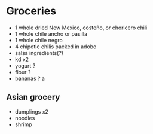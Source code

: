 # Groceries
 
- 1 whole dried New Mexico, costeño, or choricero chili
- 1 whole chile ancho or pasilla
- 1 whole chile negro
- 4 chipotle chilis packed in adobo
- salsa ingredients(?)
- kd x2
- yogurt ?
- flour ?
- bananas ? a

## Asian grocery

- dumplings x2
- noodles
- shrimp
